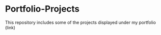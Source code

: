 # Portfolio-Projects
This repository includes some of the projects displayed under my portfolio (link)

